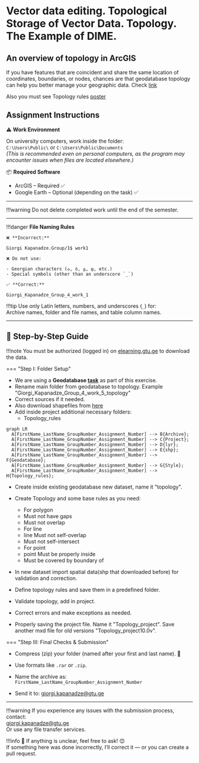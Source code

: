 # Vector data editing. Topological Storage of Vector Data. Topology. The Example of DIME. 

## An overview of topology in ArcGIS

If you have features that are coincident and share the same location of coordinates, boundaries, or nodes, chances are that geodatabase topology can help you better manage your geographic data. 
Check [link](https://desktop.arcgis.com/en/arcmap/latest/manage-data/topologies/an-overview-of-topology-in-arcgis.htm) <br>

Also you must see Topology rules [poster](https://pro.arcgis.com/en/pro-app/latest/help/editing/pdf/topology_rules_poster.pdf)


## Assignment Instructions

⚠️ **Work Environment**

On university computers, work inside the folder:  
`C:\Users\Public\` or `C:\Users\Public\Documents`  
*(This is recommended even on personal computers, as the program may encounter issues when files are located elsewhere.)*

📦 **Required Software**

* ArcGIS – Required ✅  
* Google Earth – Optional (depending on the task) ✅  

---

!!!warning
    Do not delete completed work until the end of the semester.
    
---

!!!danger 
    **File Naming Rules**

    ❌ **Incorrect:**  

    Giorgi Kapanadze.Group/1$ work1  

    ❌ Do not use:

    - Georgian characters (ა, ბ, გ, დ, etc.)  
    - Special symbols (other than an underscore `_`)

    ✅ **Correct:**

    Giorgi_Kapanadze_Group_4_work_1  

!!!tip
    Use only Latin letters, numbers, and underscores (`_`) for:  
    Archive names, folder and file names, and table column names.

---

## 📘 Step-by-Step Guide

!!!note
    You must be authorized (logged in) on [elearning.gtu.ge](https://elearning.gtu.ge) to download the data.

=== "Step I: Folder Setup"
* We are using a **Geodatabase [task](https://ezdanapak.github.io/GTU-GIS/ICS_GIS/Lab/Geodatabase/)** as part of this exercise.
* Rename main folder from geodatabase to topology. Example "Giorgi_Kapanadze_Group_4_work_5_topology" <br>
* Correct sources if it needed. <br>
* Also download shapefiles from [here](https://elearning.gtu.ge/pluginfile.php/572869/mod_folder/content/0/chiatura_OSM_topology.zip?forcedownload=1)
* Add inside project additional necessary folders:
    - Topology_rules

``` mermaid
graph LR
  A[FirstName_LastName_GroupNumber_Assignment_Number] --> B{Archive};
  A[FirstName_LastName_GroupNumber_Assignment_Number] --> C{Project};
  A[FirstName_LastName_GroupNumber_Assignment_Number] --> D{lyr};
  A[FirstName_LastName_GroupNumber_Assignment_Number] --> E{shp};
  A[FirstName_LastName_GroupNumber_Assignment_Number] --> F{Geodatabase};
  A[FirstName_LastName_GroupNumber_Assignment_Number] --> G{Style};
  A[FirstName_LastName_GroupNumber_Assignment_Number] --> H{Topology_rules};
```

* Create inside existing geodatabase new dataset, name it "topology".
* Create Topology and some base rules as you need:
    * For polygon <br>
    - Must not have gaps <br>
    - Must not overlap <br>
    * For line <br>
    - line Must not self-overlap <br>
    - Must not self-intersect <br>
    * For point <br>
    - point Must be properly inside <br>
    - Must be covered by boundary of <br>



* In new dataset import spatial data(shp that downloaded before) for validation and correction. <br>
* Define topology rules and save them in a predefined folder. <br>
* Validate topology, add in project. <br>
* Correct errors and make exceptions as needed. <br>
* Properly saving the project file. Name it "Topology_project". Save another mxd file for old versions "Topology_project10.0v".


=== "Step III: Final Checks & Submission"

* Compress (zip) your folder (named after your first and last name). 💾
* Use formats like `.rar` or `.zip`.
* Name the archive as:  
  `FirstName_LastName_GroupNumber_Assignment_Number`

* Send it to: giorgi.kapanadze@gtu.ge

---

!!!warning
    If you experience any issues with the submission process, contact:  
    giorgi.kapanadze@gtu.ge  
    Or use any file transfer services.

!!!info
    📌 If anything is unclear, feel free to ask! 😊  
    If something here was done incorrectly, I’ll correct it — or you can create a pull request. 
